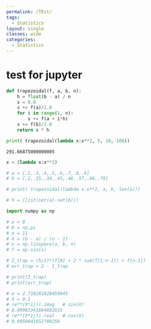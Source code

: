 ```yaml
---
permalink: /TEst/
tags:
  - Statistics
layout: single
classes: wide
categories:
  - Statistics
---
```



# test for jupyter



```python
def trapezoidal(f, a, b, n):
    h = float(b - a) / n
    s = 0.0
    s += f(a)/2.0
    for i in range(1, n):
        s += f(a + i*h)
    s += f(b)/2.0
    return s * h
```


```python
print( trapezoidal(lambda x:x**2, 5, 10, 100))
```

    291.66875000000005
    


```python
x = (lambda x:x**2)
```


```python
# a = [.2,.3,.4,.5,.6,.7,.8,.9]
# b = [.2,.35,.34,.45,.46,.57,.68,.79]
```


```python
# print( trapezoidal(lambda x:x**2, a, b, len(a)))
```


```python
# h = (list(set(a)-set(b)))
```


```python
import numpy as np
```


```python
# a = 0
# b = np.pi
# n = 11
# h = (b - a) / (n - 1)
# x = np.linspace(a, b, n)
# f = np.sin(x)
```


```python
# I_trap = (h/2)*(f[0] + 2 * sum(f[1:n-1]) + f[n-1])
# err_trap = 2 - I_trap
```


```python
# print(I_trap)
# print(err_trap)
```


```python
# e = 2.718281828459045
# X = 0.1
# (e**(X*1j)).imag   # sin(X)
# 0.09983341664682815
# (e**(X*1j)).real   # cos(X)
# 0.9950041652780258
```
